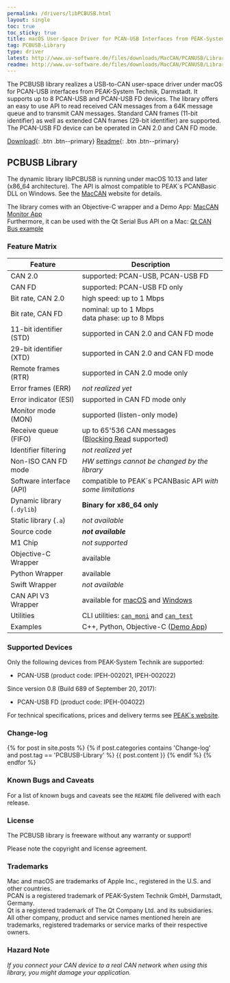 ```yaml
---
permalink: /drivers/libPCBUSB.html
layout: single
toc: true
toc_sticky: true
title: macOS User-Space Driver for PCAN-USB Interfaces from PEAK-System
tag: PCBUSB-Library
type: driver
latest: http://www.uv-software.de/files/downloads/MacCAN/PCANUSB/Library/OS_X_Library_for_PCANUSB_v0.10.tar.gz
readme: http://www.uv-software.de/files/downloads/MacCAN/PCANUSB/Library/OS_X_Library_for_PCANUSB_v0.10.readme
---
```

The PCBUSB library realizes a USB-to-CAN user-space driver under macOS for PCAN-USB interfaces from PEAK-System Technik, Darmstadt.
It supports up to 8 PCAN-USB and PCAN-USB FD devices.
The library offers an easy to use API to read received CAN messages from a 64K message queue and to transmit CAN messages.
Standard CAN frames (11-bit identifier) as well as extended CAN frames (29-bit identifier) are supported.
The PCAN-USB FD device can be operated in CAN 2.0 and CAN FD mode.

[Download]({{page.latest}}){: .btn .btn--primary}
[Readme]({{page.readme}}){: .btn .btn--primary}

## PCBUSB Library

The dynamic library libPCBUSB is running under macOS 10.13 and later (x86_64 architecture).
The API is almost compatible to PEAK´s PCANBasic DLL on Windows.
See the [MacCAN](https://www.mac-can.com/) website for details.

The library comes with an Objective-C wrapper and a Demo App: [MacCAN Monitor App](/apps/demo/PCBUSB-Monitor.html) \
Furthermore, it can be used with the Qt Serial Bus API on a Mac: [Qt CAN Bus example](https://doc.qt.io/qt-5/qtserialbus-can-example.html)

### Feature Matrix

| Feature | Description |
| ------- | ----------- |
| CAN 2.0 | supported: PCAN-USB, PCAN-USB FD |
| CAN FD | supported: PCAN-USB FD only |
| Bit rate, CAN 2.0 | high speed: up to 1 Mbps |
| Bit rate, CAN FD | nominal: up to 1 Mbps <br/> data phase: up to 8 Mbps |
| 11-bit identifier (STD) | supported in CAN 2.0 and CAN FD mode |
| 29-bit identifier (XTD) | supported in CAN 2.0 and CAN FD mode |
| Remote frames (RTR) | supported in CAN 2.0 mode only |
| Error frames (ERR) | _not realized yet_ |
| Error indicator (ESI) | supported in CAN FD mode only |
| Monitor mode (MON) | supported (listen-only mode) |
| Receive queue (FIFO) | up to 65'536 CAN messages <br/> ([Blocking Read](https://gist.github.com/mac-can/8fea17c5e8398478a2e065dd37fe5f6f) supported) |
| Identifier filtering | _not realized yet_ |
| Non-ISO CAN FD mode | _HW settings cannot be changed by the library_ |
| Software interface (API) | compatible to PEAK´s PCANBasic API _with some limitations_ |
| Dynamic library (`.dylib`)| **Binary for x86_64 only** |
| Static library (`.a`) | _not available_ |
| Source code | **_not available_** |
| M1 Chip | _not supported_ |
| Objective-C Wrapper | available |
| Python Wrapper | available |
| Swift Wrapper | _not available_ |
| CAN&nbsp;API&nbsp;V3 Wrapper | available for [macOS](/wrapper/PCANBasic/) and [Windows](/wrapper/windows/PCANBasic/) |
| Utilities | CLI utilities: [`can_moni`](https://www.uv-software.de/dokuwiki/doku.php?id=uvs:programs:can_moni_mac) and [`can_test`](https://www.uv-software.de/dokuwiki/doku.php?id=uvs:programs:can_moni_mac) |
| Examples | C++, Python, Objective-C ([Demo App](https://github.com/mac-can/PCBUSB-Monitor)) |

### Supported Devices

Only the following devices from PEAK-System Technik are supported:
- PCAN-USB (product code: IPEH-002021, IPEH-002022)

Since version 0.8 (Build 689 of September 20, 2017):
- PCAN-USB FD (product code: IPEH-004022)

For technical specifications, prices and delivery terms see [PEAK´s website](https://www.peak-system.com/Product-Overview.333.0.html).

### Change-log

{% for post in site.posts %}
{% if post.categories contains 'Change-log' and post.tag == 'PCBUSB-Library' %}
{{ post.content }}
{% endif %}
{% endfor %}

### Known Bugs and Caveats

For a list of known bugs and caveats see the `README` file delivered with each release.

### License

The PCBUSB library is freeware without any warranty or support!

Please note the copyright and license agreement.

### Trademarks

Mac and macOS are trademarks of Apple Inc., registered in the U.S. and other countries. \
PCAN is a registered trademark of PEAK-System Technik GmbH, Darmstadt, Germany. \
Qt is a registered trademark of The Qt Company Ltd. and its subsidiaries. \
All other company, product and service names mentioned herein are trademarks, registered trademarks or service marks of their respective owners.

### Hazard Note

_If you connect your CAN device to a real CAN network when using this library, you might damage your application._
